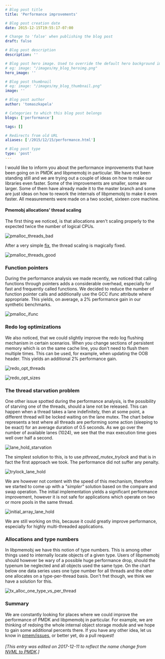 ```yaml
---
# Blog post title
title: 'Performance improvements'

# Blog post creation date
date: 2015-12-15T19:55:17-07:00

# Change to 'false' when publishing the blog post
draft: false

# Blog post description
description: ''

# Blog post hero image. Used to override the default hero background image.
# eg: image: "/images/my_blog_heroimg.png"
hero_image: ''

# Blog post thumbnail
# eg: image: "/images/my_blog_thumbnail.png"
image: ''

# Blog post author
author: 'tomaszkapela'

# Categories to which this blog post belongs
blogs: ['performance']

tags: []

# Redirects from old URL
aliases: ['/2015/12/15/performance.html']

# Blog post type
type: 'post'
---
```


I would like to inform you about the performance improvements that have been going on in PMDK and libpmemobj in particular. We have not been standing still and we are trying out a couple of ideas on how to make our libraries even faster. Some of the improvements are smaller, some are larger. Some of them have already made it to the master branch and some are just ideas on how to rework the internals of libpmemobj to make it even faster. All measurements were made on a two socket, sixteen core machine.

#### Pmemobj allocations' thread scaling

The first thing we noticed, is that allocations aren't scaling properly to the expected twice the number of logical CPUs.

![pmalloc_threads_bad](/images/posts/pmalloc_threads_bad.png)

After a very simple [fix][a8ef08e9], the thread scaling is magically fixed.

![pmalloc_threads_good](/images/posts/pmalloc_threads_good.png)

### Function pointers

During the performance analysis we made recently, we noticed that calling functions through pointers adds a considerable overhead, especially for fast and frequently called functions. We decided to reduce the number of function pointer calls and additionally use the GCC ifunc attribute where appropriate. This yields, on average, a 2% performance gain in our synthetic benchmarks.

![pmalloc_ifunc](/images/posts/pmalloc_ifunc.png)

### Redo log optimizations

We also noticed, that we could slightly improve the redo log flushing mechanism in certain scenarios. When you change sections of persistent memory which is on the same cache line, you don't need to flush them multiple times. This can be used, for example, when updating the OOB header. This yields an additional 2% performance gain.

![redo_opt_threads](/images/posts/redo_opt_threads.png)

![redo_opt_sizes](/images/posts/redo_opt_sizes.png)

### The thread starvation problem

One other issue spotted during the performance analysis, is the possibility of starving one of the threads, should a lane not be released. This can happen when a thread takes a lane indefinitely, then at some point, a different thread will be locked waiting on the lane mutex. The chart below represents a test where all threads are performing some action (sleeping to be exact) for an average duration of 0.5 seconds. As we go over the number of available lanes (1024), we see that the max execution time goes well over half a second.

![lane_hold_starvation](/images/posts/lane_hold_starvation.png)

The simplest solution to this, is to use _pthread_mutex_trylock_ and that is in fact the first approach we took. The performance did not suffer any penalty.

![trylock_lane_hold](/images/posts/trylock_lane_hold.png)

We are however not content with the speed of this mechanism, therefore we started to come up with a _"simpler"_ solution based on the compare and swap operation. The initial implementation yields a significant performance improvement, however it is not safe for applications which operate on two or more pools in the same thread.

![initial_array_lane_hold](/images/posts/initial_array_lane_hold.png)

We are still working on this, because it could greatly improve performance, especially for highly multi-threaded applications.

### Allocations and type numbers

In libpmemobj we have this notion of type numbers. This is among other things used to internally locate objects of a given type. Users of libpmemobj should however be wary of a possible huge performance drop, should the typenum be neglected and all objects used the same type. On the chart below one data series uses one type number for all threads and the other one allocates on a type-per-thread basis. Don't fret though, we think we have a solution for this.

![tx_alloc_one_type_vs_per_thread](/images/posts/tx_alloc_one_type_vs_per_thread.png)

### Summary

We are constantly looking for places where we could improve the performance of PMDK and libpmemobj in particular. For example, we are thinking of redoing the whole internal object storage module and we hope to gain some additional percents there. If you have any other idea, let us know in [pmem/issues][41493750], or better yet, do a pull request!

[41493750]: https://github.com/pmem/issues/issues 'pmem/issues'
[f242534b]: (/blog/2015/07/an-introduction-to-pmemcheck-part-1-basics) 'pmemcheck blog entry'
[efed04e3]: https://gcc.gnu.org/onlinedocs/gcc/Other-Builtins.html '__builtin_expect'
[a8ef08e9]: https://github.com/pmem/pmdk/commit/5606aa41461cc0e7278bb059f1adae88ff6fbf04 'fix merge'

###### [This entry was edited on 2017-12-11 to reflect the name change from [NVML to PMDK](/blog/2017/12/announcing-the-persistent-memory-development-kit).]
